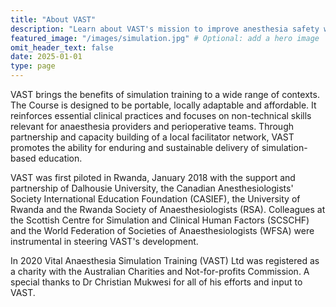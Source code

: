```yaml
---
title: "About VAST"
description: "Learn about VAST's mission to improve anesthesia safety worldwide through simulation-based training."
featured_image: "/images/simulation.jpg" # Optional: add a hero image
omit_header_text: false
date: 2025-01-01
type: page
---
```


VAST brings the benefits of simulation training to a wide range of contexts. The Course is designed to be portable, locally adaptable and affordable. It reinforces essential clinical practices and focuses on non-technical skills relevant for anaesthesia providers and perioperative teams. Through partnership and capacity building of a local facilitator network, VAST promotes the ability for enduring and sustainable delivery of simulation-based education.

VAST was first piloted in Rwanda, January 2018 with the support and partnership of Dalhousie University, the Canadian Anesthesiologists' Society International Education Foundation (CASIEF), the University of Rwanda and the Rwanda Society of Anaesthesiologists (RSA). Colleagues at the Scottish Centre for Simulation and Clinical Human Factors (SCSCHF) and the World Federation of Societies of Anaesthesiologists (WFSA) were instrumental in steering VAST's development.

In 2020 Vital Anaesthesia Simulation Training (VAST) Ltd was registered as a charity with the Australian Charities and Not-for-profits Commission. A special thanks to Dr Christian Mukwesi for all of his efforts and input to VAST.
